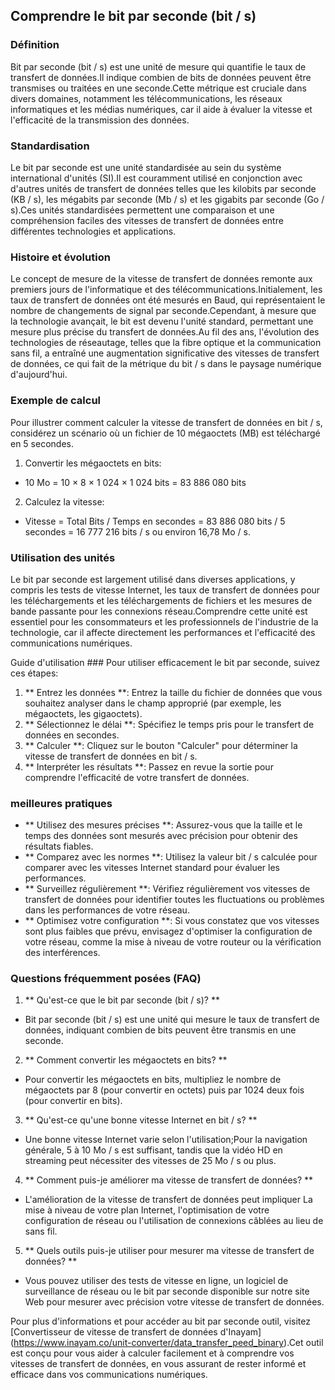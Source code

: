## Comprendre le bit par seconde (bit / s)

### Définition
Bit par seconde (bit / s) est une unité de mesure qui quantifie le taux de transfert de données.Il indique combien de bits de données peuvent être transmises ou traitées en une seconde.Cette métrique est cruciale dans divers domaines, notamment les télécommunications, les réseaux informatiques et les médias numériques, car il aide à évaluer la vitesse et l'efficacité de la transmission des données.

### Standardisation
Le bit par seconde est une unité standardisée au sein du système international d'unités (SI).Il est couramment utilisé en conjonction avec d'autres unités de transfert de données telles que les kilobits par seconde (KB / s), les mégabits par seconde (Mb / s) et les gigabits par seconde (Go / s).Ces unités standardisées permettent une comparaison et une compréhension faciles des vitesses de transfert de données entre différentes technologies et applications.

### Histoire et évolution
Le concept de mesure de la vitesse de transfert de données remonte aux premiers jours de l'informatique et des télécommunications.Initialement, les taux de transfert de données ont été mesurés en Baud, qui représentaient le nombre de changements de signal par seconde.Cependant, à mesure que la technologie avançait, le bit est devenu l'unité standard, permettant une mesure plus précise du transfert de données.Au fil des ans, l'évolution des technologies de réseautage, telles que la fibre optique et la communication sans fil, a entraîné une augmentation significative des vitesses de transfert de données, ce qui fait de la métrique du bit / s dans le paysage numérique d'aujourd'hui.

### Exemple de calcul
Pour illustrer comment calculer la vitesse de transfert de données en bit / s, considérez un scénario où un fichier de 10 mégaoctets (MB) est téléchargé en 5 secondes.

1. Convertir les mégaoctets en bits:
- 10 Mo = 10 × 8 × 1 024 × 1 024 bits = 83 886 080 bits
2. Calculez la vitesse:
- Vitesse = Total Bits / Temps en secondes = 83 886 080 bits / 5 secondes = 16 777 216 bits / s ou environ 16,78 Mo / s.

### Utilisation des unités
Le bit par seconde est largement utilisé dans diverses applications, y compris les tests de vitesse Internet, les taux de transfert de données pour les téléchargements et les téléchargements de fichiers et les mesures de bande passante pour les connexions réseau.Comprendre cette unité est essentiel pour les consommateurs et les professionnels de l'industrie de la technologie, car il affecte directement les performances et l'efficacité des communications numériques.

Guide d'utilisation ###
Pour utiliser efficacement le bit par seconde, suivez ces étapes:

1. ** Entrez les données **: Entrez la taille du fichier de données que vous souhaitez analyser dans le champ approprié (par exemple, les mégaoctets, les gigaoctets).
2. ** Sélectionnez le délai **: Spécifiez le temps pris pour le transfert de données en secondes.
3. ** Calculer **: Cliquez sur le bouton "Calculer" pour déterminer la vitesse de transfert de données en bit / s.
4. ** Interpréter les résultats **: Passez en revue la sortie pour comprendre l'efficacité de votre transfert de données.

### meilleures pratiques
- ** Utilisez des mesures précises **: Assurez-vous que la taille et le temps des données sont mesurés avec précision pour obtenir des résultats fiables.
- ** Comparez avec les normes **: Utilisez la valeur bit / s calculée pour comparer avec les vitesses Internet standard pour évaluer les performances.
- ** Surveillez régulièrement **: Vérifiez régulièrement vos vitesses de transfert de données pour identifier toutes les fluctuations ou problèmes dans les performances de votre réseau.
- ** Optimisez votre configuration **: Si vous constatez que vos vitesses sont plus faibles que prévu, envisagez d'optimiser la configuration de votre réseau, comme la mise à niveau de votre routeur ou la vérification des interférences.

### Questions fréquemment posées (FAQ)

1. ** Qu'est-ce que le bit par seconde (bit / s)? **
- Bit par seconde (bit / s) est une unité qui mesure le taux de transfert de données, indiquant combien de bits peuvent être transmis en une seconde.

2. ** Comment convertir les mégaoctets en bits? **
- Pour convertir les mégaoctets en bits, multipliez le nombre de mégaoctets par 8 (pour convertir en octets) puis par 1024 deux fois (pour convertir en bits).

3. ** Qu'est-ce qu'une bonne vitesse Internet en bit / s? **
- Une bonne vitesse Internet varie selon l'utilisation;Pour la navigation générale, 5 à 10 Mo / s est suffisant, tandis que la vidéo HD en streaming peut nécessiter des vitesses de 25 Mo / s ou plus.

4. ** Comment puis-je améliorer ma vitesse de transfert de données? **
- L'amélioration de la vitesse de transfert de données peut impliquer La mise à niveau de votre plan Internet, l'optimisation de votre configuration de réseau ou l'utilisation de connexions câblées au lieu de sans fil.

5. ** Quels outils puis-je utiliser pour mesurer ma vitesse de transfert de données? **
- Vous pouvez utiliser des tests de vitesse en ligne, un logiciel de surveillance de réseau ou le bit par seconde disponible sur notre site Web pour mesurer avec précision votre vitesse de transfert de données.

Pour plus d'informations et pour accéder au bit par seconde outil, visitez [Convertisseur de vitesse de transfert de données d'Inayam] (https://www.inayam.co/unit-converter/data_transfer_peed_binary).Cet outil est conçu pour vous aider à calculer facilement et à comprendre vos vitesses de transfert de données, en vous assurant de rester informé et efficace dans vos communications numériques.